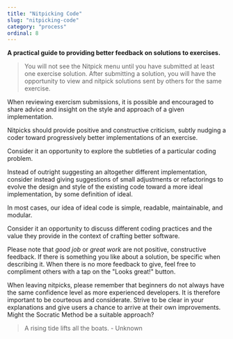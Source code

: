 ```yaml
---
title: "Nitpicking Code"
slug: "nitpicking-code"
category: "process"
ordinal: 8
---
```


**A practical guide to providing better feedback on solutions to exercises.**

> You will not see the Nitpick menu until you have submitted at least one exercise solution. After submitting a solution, you will have the opportunity to view and nitpick solutions sent by others for the same exercise.

When reviewing exercism submissions, it is possible and encouraged to share advice and insight on the style and approach of a given implementation.

Nitpicks should provide positive and constructive criticism, subtly nudging a coder toward progressively better implementations of an exercise.

Consider it an opportunity to explore the subtleties of a particular coding problem.

Instead of outright suggesting an altogether different implementation, consider instead giving suggestions of small adjustments or refactorings to evolve the design and style of the existing code toward a more ideal implementation, by some definition of ideal.

In most cases, our idea of ideal code is simple, readable, maintainable, and modular.

Consider it an opportunity to discuss different coding practices and the value they provide in the context of crafting better software.

Please note that _good job_ or _great work_ are not positive, constructive feedback. If there is something you like about a solution, be specific when describing it. When there is no more feedback to give, feel free to compliment others with a tap on the "Looks great!" button.

When leaving nitpicks, please remember that beginners do not always have the same confidence level as more experienced developers. It is therefore important to be courteous and considerate. Strive to be clear in your explanations and give users a chance to arrive at their own improvements. Might the Socratic Method be a suitable approach?

> A rising tide lifts all the boats. - Unknown
